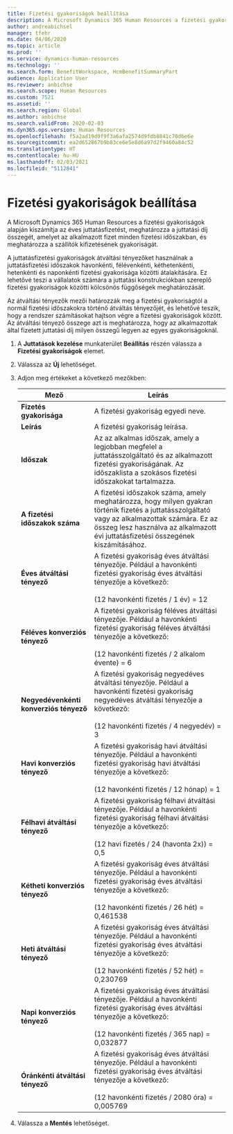 ```yaml
---
title: Fizetési gyakoriságok beállítása
description: A Microsoft Dynamics 365 Human Resources a fizetési gyakoriságok alapján kiszámítja az éves juttatásfizetést, meghatározza a juttatási díj összegét, amelyet az alkalmazott fizet minden fizetési időszakban, és meghatározza a szállítók kifizetésének gyakoriságát.
author: andreabichsel
manager: tfehr
ms.date: 04/06/2020
ms.topic: article
ms.prod: ''
ms.service: dynamics-human-resources
ms.technology: ''
ms.search.form: BenefitWorkspace, HcmBenefitSummaryPart
audience: Application User
ms.reviewer: anbichse
ms.search.scope: Human Resources
ms.custom: 7521
ms.assetid: ''
ms.search.region: Global
ms.author: anbichse
ms.search.validFrom: 2020-02-03
ms.dyn365.ops.version: Human Resources
ms.openlocfilehash: f5a2ad19d9f9f3a6afa2574d9fdb8841c70d6e6e
ms.sourcegitcommit: ea2d652867b9b83ce6e5e8d6a97d2f9460a84c52
ms.translationtype: HT
ms.contentlocale: hu-HU
ms.lasthandoff: 02/03/2021
ms.locfileid: "5112841"
---
```

# <a name="set-up-payment-frequencies"></a>Fizetési gyakoriságok beállítása

A Microsoft Dynamics 365 Human Resources a fizetési gyakoriságok alapján kiszámítja az éves juttatásfizetést, meghatározza a juttatási díj összegét, amelyet az alkalmazott fizet minden fizetési időszakban, és meghatározza a szállítók kifizetésének gyakoriságát.

A juttatásfizetési gyakoriságok átváltási tényezőket használnak a juttatásfizetési időszakok havonkénti, félévenkénti, kéthetenkénti, hetenkénti és naponkénti fizetési gyakorisága közötti átalakítására. Ez lehetővé teszi a vállalatok számára a juttatási konstrukciókban szereplő fizetési gyakoriságok közötti kölcsönös függőségek meghatározását.

Az átváltási tényezők mezői határozzák meg a fizetési gyakoriságtól a normál fizetési időszakokra történő átváltás tényezőjét, és lehetővé teszik, hogy a rendszer számításokat hajtson végre a fizetési gyakoriságok között. Az átváltási tényező összege azt is meghatározza, hogy az alkalmazottak által fizetett juttatási díj milyen összegű legyen az egyes gyakoriságoknál.

1. A **Juttatások kezelése** munkaterület **Beállítás** részén válassza a **Fizetési gyakoriságok** elemet.

2. Válassza az **Új** lehetőséget.

3. Adjon meg értékeket a következő mezőkben:

   | Mező | Leírás |
   | --- | --- |
   | **Fizetés gyakorisága** | A fizetési gyakoriság egyedi neve. |
   | **Leírás** | A fizetési gyakoriság leírása. |
   | **Időszak** | Az az alkalmas időszak, amely a legjobban megfelel a juttatásszolgáltató és az alkalmazott fizetési gyakoriságának. Az időszaklista a szokásos fizetési időszakokat tartalmazza. |
   | **A fizetési időszakok száma** | A fizetési időszakok száma, amely meghatározza, hogy milyen gyakran történik fizetés a juttatásszolgáltató vagy az alkalmazottak számára. Ez az összeg lesz használva az alkalmazott évi juttatásfizetési összegének kiszámításához. |
   | **Éves átváltási tényező** | A fizetési gyakoriság éves átváltási tényezője. Például a havonkénti fizetési gyakoriság éves átváltási tényezője a következő: </br></br>(12 havonkénti fizetés / 1 év) = 12 |
   | **Féléves konverziós tényező** | A fizetési gyakoriság féléves átváltási tényezője. Például a havonkénti fizetési gyakoriság féléves átváltási tényezője a következő: </br></br>(12 havonkénti fizetés / 2 alkalom évente) = 6 |
   | **Negyedévenkénti konverziós tényező** | A fizetési gyakoriság negyedéves átváltási tényezője. Például a havonkénti fizetési gyakoriság negyedéves átváltási tényezője a következő: </br></br>(12 havonkénti fizetés / 4 negyedév) = 3 |
   | **Havi konverziós tényező** | A fizetési gyakoriság havi átváltási tényezője. Például a havonkénti fizetési gyakoriság havi átváltási tényezője a következő: </br></br>(12 havonkénti fizetés / 12 hónap) = 1 |
   | **Félhavi átváltási tényező** | A fizetési gyakoriság félhavi átváltási tényezője. Például a havonkénti fizetési gyakoriság félhavi átváltási tényezője a következő: </br></br>(12 havi fizetés / 24 (havonta 2x)) = 0,5 | 
   | **Kétheti konverziós tényező** | A fizetési gyakoriság éves átváltási tényezője. Például a havonkénti fizetési gyakoriság éves átváltási tényezője a következő: </br></br>(12 havonkénti fizetés / 26 hét) = 0,461538 |
   | **Heti átváltási tényező** | A fizetési gyakoriság éves átváltási tényezője. Például a havonkénti fizetési gyakoriság éves átváltási tényezője a következő: </br></br>(12 havonkénti fizetés / 52 hét) = 0,230769 |
   | **Napi konverziós tényező** | A fizetési gyakoriság éves átváltási tényezője. Például a havonkénti fizetési gyakoriság éves átváltási tényezője a következő: </br></br>(12 havonkénti fizetés / 365 nap) = 0,032877 |
   | **Óránkénti átváltási tényező** | A fizetési gyakoriság éves átváltási tényezője. Például a havonkénti fizetési gyakoriság éves átváltási tényezője a következő: </br></br>(12 havonkénti fizetés / 2080 óra) = 0,005769

4. Válassza a **Mentés** lehetőséget. 

